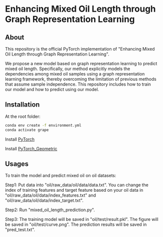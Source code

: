 Enhancing Mixed Oil Length through Graph Representation Learning
===============================================================================

About
-----
This repository is the official PyTorch implementation of "Enhancing Mixed Oil Length through Graph Representation Learning". 

We propose a new model based on graph representation learning to predict mixed oil length. Specifically, our method explicitly models the dependencies among mixed oil samples using a graph representation learning framework, thereby overcoming the limitation of previous methods that assume sample independence. This repository includes how to train our model and how to predict using our model.

Installation
------------
At the root folder:
```bash
conda env create -f environment.yml
conda activate grape
```

Install [PyTorch](https://pytorch.org/)

Install [PyTorch_Geometric](https://rusty1s.github.io/pytorch_geometric/build/html/notes/installation.html)

Usages
------

To train the model and predict mixed oil on oil datasets:

Step1: Put data into "oil/raw_data/oil/data/data.txt". You can change the index of training features and target feature based on your oil data in "oil/raw_data/oil/data/index_features.txt" and "oil/raw_data/oil/data/index_target.txt".

Step2: Run "mixed_oil_length_prediction.py".

Step3: The training model will be saved in "oil/test/result.pkl". The figure will be saved in "oil/test/curve.png". The prediction results will be saved in "pred_test.txt".

